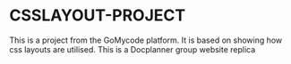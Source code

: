 # CSSLAYOUT-PROJECT
This is a project from the GoMycode platform.
It is based on showing how css layouts are utilised.
This is a Docplanner group website replica
